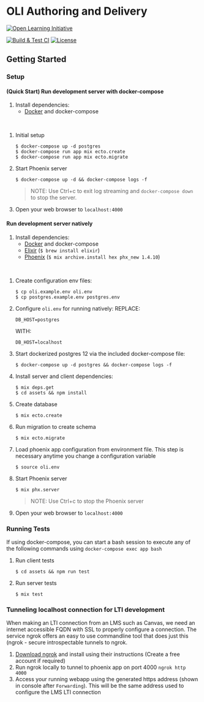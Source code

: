 # OLI Authoring and Delivery

[![Open Learning Initiative](https://oli.cmu.edu/wp-content/uploads/2018/10/oli-logo-78px-high-1.svg)](http://oli.cmu.edu/)

[![Build & Test CI](https://github.com/Simon-Initiative/oli-torus/workflows/Build%20&%20Test%20CI/badge.svg?branch=master)](https://github.com/Simon-Initiative/oli-torus/actions?query=workflow%3A%22Build+%26+Test+CI%22)
[![License](https://img.shields.io/badge/license-MIT-green.svg)](https://github.com/Simon-Initiative/authoring-client/blob/master/LICENSE)

## Getting Started

### Setup
#### (Quick Start) Run development server with docker-compose

1. Install dependencies:
    - [Docker](https://www.docker.com/) and docker-compose
<br />

1. Initial setup
    ```
    $ docker-compose up -d postgres
    $ docker-compose run app mix ecto.create
    $ docker-compose run app mix ecto.migrate
    ```

1. Start Phoenix server
    ```
    $ docker-compose up -d && docker-compose logs -f
    ```
    > NOTE: Use Ctrl+c to exit log streaming and `docker-compose down` to stop the server.

1. Open your web browser to `localhost:4000`

#### Run development server natively

1. Install dependencies:
    - [Docker](https://www.docker.com/) and docker-compose
    - [Elixir](https://elixir-lang.org/) (`$ brew install elixir`)
    - [Phoenix](https://www.phoenixframework.org/) (`$ mix archive.install hex phx_new 1.4.10`)
<br/>

1. Create configuration env files:
    ```
    $ cp oli.example.env oli.env
    $ cp postgres.example.env postgres.env
    ```

1. Configure `oli.env` for running natively:
    REPLACE:
    ```
    DB_HOST=postgres
    ```

    WITH:
    ```
    DB_HOST=localhost
    ```

1. Start dockerized postgres 12 via the included docker-compose file:
    ```
    $ docker-compose up -d postgres && docker-compose logs -f
    ```

1. Install server and client dependencies:
    ```
    $ mix deps.get
    $ cd assets && npm install
    ```

1. Create database
    ```
    $ mix ecto.create
    ```

2. Run migration to create schema
    ```
    $ mix ecto.migrate
    ```

4. Load phoenix app configuration from environment file. This step is necessary anytime you change a configuration variable
    ```
    $ source oli.env
    ```

4. Start Phoenix server
    ```
    $ mix phx.server
    ```
    > NOTE: Use Ctrl+c to stop the Phoenix server

5. Open your web browser to `localhost:4000`


### Running Tests

If using docker-compose, you can start a bash session to execute any of the following commands using `docker-compose exec app bash`

1. Run client tests
    ```
    $ cd assets && npm run test
    ```

1. Run server tests
    ```
    $ mix test
    ```

### Tunneling localhost connection for LTI development

When making an LTI connection from an LMS such as Canvas, we need an internet accessible FQDN with SSL to properly configure a connection. The service ngrok offers an easy to use commandline tool that does just this (ngrok - secure introspectable tunnels to ngrok.

1. [Download ngrok](https://ngrok.com/) and install using their instructions (Create a free account if required)
1. Run ngrok locally to tunnel to phoenix app on port 4000
        ```
        ngrok http 4000
        ```
1. Access your running webapp using the generated https address (shown in console after `Forwarding`). This will be the same address used to configure the LMS LTI connection